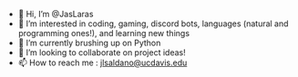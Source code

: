 - 👋 Hi, I’m @JasLaras
- 👀 I’m interested in coding, gaming, discord bots, languages (natural and programming ones!), and learning new things
- 🌱 I’m currently brushing up on Python 
- 💞️ I’m looking to collaborate on project ideas!
- 📫 How to reach me : jlsaldano@ucdavis.edu
